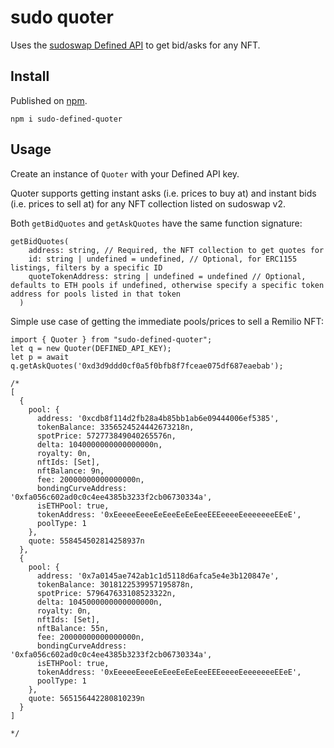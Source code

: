 # sudo quoter

Uses the [sudoswap Defined API](https://docs.defined.fi/reference/sudoswap-quickstart) to get bid/asks for any NFT.

## Install

Published on [npm](https://www.npmjs.com/package/sudo-defined-quoter).

```
npm i sudo-defined-quoter
```


## Usage

Create an instance of `Quoter` with your Defined API key. 

Quoter supports getting instant asks (i.e. prices to buy at) and instant bids (i.e. prices to sell at) for any NFT collection listed on sudoswap v2.

Both `getBidQuotes` and `getAskQuotes` have the same function signature:

```
getBidQuotes(
    address: string, // Required, the NFT collection to get quotes for
    id: string | undefined = undefined, // Optional, for ERC1155 listings, filters by a specific ID
    quoteTokenAddress: string | undefined = undefined // Optional, defaults to ETH pools if undefined, otherwise specify a specific token address for pools listed in that token
  ) 
```

Simple use case of getting the immediate pools/prices to sell a Remilio NFT:

```
import { Quoter } from "sudo-defined-quoter";
let q = new Quoter(DEFINED_API_KEY);
let p = await q.getAskQuotes('0xd3d9ddd0cf0a5f0bfb8f7fceae075df687eaebab');

/*
[
  {
    pool: {
      address: '0xcdb8f114d2fb28a4b85bb1ab6e09444006ef5385',
      tokenBalance: 3356524524442673218n,
      spotPrice: 572773849040265576n,
      delta: 1040000000000000000n,
      royalty: 0n,
      nftIds: [Set],
      nftBalance: 9n,
      fee: 20000000000000000n,
      bondingCurveAddress: '0xfa056c602ad0c0c4ee4385b3233f2cb06730334a',
      isETHPool: true,
      tokenAddress: '0xEeeeeEeeeEeEeeEeEeEeeEEEeeeeEeeeeeeeEEeE',
      poolType: 1
    },
    quote: 558454502814258937n
  },
  {
    pool: {
      address: '0x7a0145ae742ab1c1d5118d6afca5e4e3b120847e',
      tokenBalance: 3018122539957195878n,
      spotPrice: 579647633108523322n,
      delta: 1045000000000000000n,
      royalty: 0n,
      nftIds: [Set],
      nftBalance: 55n,
      fee: 20000000000000000n,
      bondingCurveAddress: '0xfa056c602ad0c0c4ee4385b3233f2cb06730334a',
      isETHPool: true,
      tokenAddress: '0xEeeeeEeeeEeEeeEeEeEeeEEEeeeeEeeeeeeeEEeE',
      poolType: 1
    },
    quote: 565156442280810239n
  }
]

*/
```